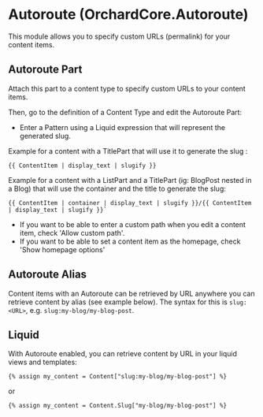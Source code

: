 # Autoroute (OrchardCore.Autoroute)

This module allows you to specify custom URLs (permalink) for your content items.

## Autoroute Part

Attach this part to a content type to specify custom URLs to your content items.

Then, go to the definition of a Content Type and edit the Autoroute Part:

- Enter a Pattern using a Liquid expression that will represent the generated slug.

Example for a content with a TitlePart that will use it to generate the slug :

```liquid
{{ ContentItem | display_text | slugify }}
```

Example for a content with a ListPart and a TitlePart (ig: BlogPost nested in a Blog) that will use the container and the title to generate the slug:

```liquid
{{ ContentItem | container | display_text | slugify }}/{{ ContentItem | display_text | slugify }}`
```

- If you want to be able to enter a custom path when you edit a content item, check 'Allow custom path'.
- If you want to be able to set a content item as the homepage, check 'Show homepage options'

## Autoroute Alias

Content items with an Autoroute can be retrieved by URL anywhere you can retrieve content by alias (see example below). The syntax for this is `slug:<URL>`, e.g. `slug:my-blog/my-blog-post`.

## Liquid

With Autoroute enabled, you can retrieve content by URL in your liquid views and templates:

```liquid
{% assign my_content = Content["slug:my-blog/my-blog-post"] %}
```

or

```liquid
{% assign my_content = Content.Slug["my-blog/my-blog-post"] %}
```

